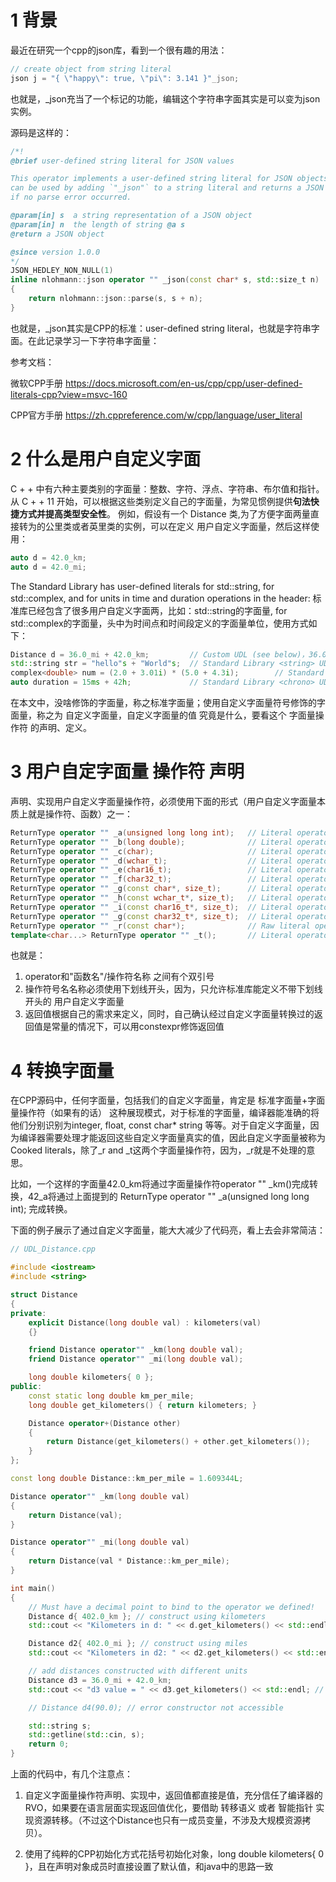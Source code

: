# 1 背景
最近在研究一个cpp的json库，看到一个很有趣的用法：

```cpp
// create object from string literal
json j = "{ \"happy\": true, \"pi\": 3.141 }"_json;
```
也就是，_json充当了一个标记的功能，编辑这个字符串字面其实是可以变为json实例。

源码是这样的：
```cpp
/*!
@brief user-defined string literal for JSON values

This operator implements a user-defined string literal for JSON objects. It
can be used by adding `"_json"` to a string literal and returns a JSON object
if no parse error occurred.

@param[in] s  a string representation of a JSON object
@param[in] n  the length of string @a s
@return a JSON object

@since version 1.0.0
*/
JSON_HEDLEY_NON_NULL(1)
inline nlohmann::json operator "" _json(const char* s, std::size_t n)
{
    return nlohmann::json::parse(s, s + n);
}
```

也就是，_json其实是CPP的标准：user-defined string literal，也就是字符串字面。在此记录学习一下字符串字面量：

参考文档：

微软CPP手册  https://docs.microsoft.com/en-us/cpp/cpp/user-defined-literals-cpp?view=msvc-160

CPP官方手册   https://zh.cppreference.com/w/cpp/language/user_literal

# 2 什么是用户自定义字面
C + + 中有六种主要类别的字面量：整数、字符、浮点、字符串、布尔值和指针。 从 C + + 11 开始，可以根据这些类别定义自己的字面量，为常见惯例提供**句法快捷方式并提高类型安全性**。 例如，假设有一个 Distance 类,为了方便字面两量直接转为的公里类或者英里类的实例，可以在定义 用户自定义字面量，然后这样使用：
```cpp
auto d = 42.0_km;
auto d = 42.0_mi;
```
The Standard Library has user-defined literals for std::string, for std::complex, and for units in time and duration operations in the <chrono> header:
标准库已经包含了很多用户自定义字面两，比如：std::string的字面量, for std::complex的字面量，<chrono>头中为时间点和时间段定义的字面量单位，使用方式如下：
    
```cpp
Distance d = 36.0_mi + 42.0_km;         // Custom UDL (see below)，36.0_mi根据_mi的定义直接转成一个对象
std::string str = "hello"s + "World"s;  // Standard Library <string> UDL
complex<double> num = (2.0 + 3.01i) * (5.0 + 4.3i);        // Standard Library <complex> UDL
auto duration = 15ms + 42h;             // Standard Library <chrono> UDLs
```
在本文中，没啥修饰的字面量，称之标准字面量；使用自定义字面量符号修饰的字面量，称之为 自定义字面量，自定义字面量的值 究竟是什么，要看这个 字面量操作符  的声明、定义。


# 3 用户自定字面量 操作符 声明
声明、实现用户自定义字面量操作符，必须使用下面的形式（用户自定义字面量本质上就是操作符、函数）之一：
```cpp
ReturnType operator "" _a(unsigned long long int);   // Literal operator for user-defined INTEGRAL literal
ReturnType operator "" _b(long double);              // Literal operator for user-defined FLOATING literal
ReturnType operator "" _c(char);                     // Literal operator for user-defined CHARACTER literal
ReturnType operator "" _d(wchar_t);                  // Literal operator for user-defined CHARACTER literal
ReturnType operator "" _e(char16_t);                 // Literal operator for user-defined CHARACTER literal
ReturnType operator "" _f(char32_t);                 // Literal operator for user-defined CHARACTER literal
ReturnType operator "" _g(const char*, size_t);      // Literal operator for user-defined STRING literal
ReturnType operator "" _h(const wchar_t*, size_t);   // Literal operator for user-defined STRING literal
ReturnType operator "" _i(const char16_t*, size_t);  // Literal operator for user-defined STRING literal
ReturnType operator "" _g(const char32_t*, size_t);  // Literal operator for user-defined STRING literal
ReturnType operator "" _r(const char*);              // Raw literal operator
template<char...> ReturnType operator "" _t();       // Literal operator template
```
也就是：

1. operator和"函数名"/操作符名称 之间有个双引号
2. 操作符号名名称必须使用下划线开头，因为，只允许标准库能定义不带下划线开头的 用户自定义字面量
3. 返回值根据自己的需求来定义，同时，自己确认经过自定义字面量转换过的返回值是常量的情况下，可以用constexpr修饰返回值

# 4 转换字面量
在CPP源码中，任何字面量，包括我们的自定义字面量，肯定是 标准字面量+字面量操作符（如果有的话） 这种展现模式，对于标准的字面量，编译器能准确的将他们分别识别为integer, float, const char\* string 等等。对于自定义字面量，因为编译器需要处理才能返回这些自定义字面量真实的值，因此自定义字面量被称为Cooked literals，除了_r and _t这两个字面量操作符，因为，_r就是不处理的意思。

比如，一个这样的字面量42.0_km将通过字面量操作符operator "" _km()完成转换，42_a将通过上面提到的 ReturnType operator "" _a(unsigned long long int); 完成转换。

下面的例子展示了通过自定义字面量，能大大减少了代码亮，看上去会非常简洁：
```cpp
// UDL_Distance.cpp

#include <iostream>
#include <string>

struct Distance
{
private:
    explicit Distance(long double val) : kilometers(val)
    {}

    friend Distance operator"" _km(long double val);
    friend Distance operator"" _mi(long double val);

    long double kilometers{ 0 };
public:
    const static long double km_per_mile;
    long double get_kilometers() { return kilometers; }

    Distance operator+(Distance other)
    {
        return Distance(get_kilometers() + other.get_kilometers());
    }
};

const long double Distance::km_per_mile = 1.609344L;

Distance operator"" _km(long double val)
{
    return Distance(val);
}

Distance operator"" _mi(long double val)
{
    return Distance(val * Distance::km_per_mile);
}

int main()
{
    // Must have a decimal point to bind to the operator we defined!
    Distance d{ 402.0_km }; // construct using kilometers
    std::cout << "Kilometers in d: " << d.get_kilometers() << std::endl; // 402

    Distance d2{ 402.0_mi }; // construct using miles
    std::cout << "Kilometers in d2: " << d2.get_kilometers() << std::endl;  //646.956

    // add distances constructed with different units
    Distance d3 = 36.0_mi + 42.0_km;
    std::cout << "d3 value = " << d3.get_kilometers() << std::endl; // 99.9364

    // Distance d4(90.0); // error constructor not accessible

    std::string s;
    std::getline(std::cin, s);
    return 0;
}
```

上面的代码中，有几个注意点：

1. 自定义字面量操作符声明、实现中，返回值都直接是值，充分信任了编译器的RVO，如果要在语言层面实现返回值优化，要借助  转移语义  或者  智能指针  实现资源转移。（不过这个Distance也只有一成员变量，不涉及大规模资源拷贝）。

2. 使用了纯粹的CPP初始化方式花括号初始化对象，long double kilometers{ 0 }，且在声明对象成员时直接设置了默认值，和java中的思路一致
